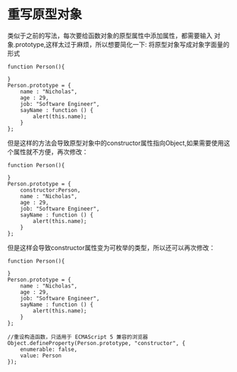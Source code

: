 # 重写原型对象

类似于之前的写法，每次要给函数对象的原型属性中添加属性，都需要输入 对象.prototype,这样太过于麻烦，所以想要简化一下:
    将原型对象写成对象字面量的形式

```
function Person(){

}
Person.prototype = {
    name : "Nicholas",
    age : 29,
    job: "Software Engineer",
    sayName : function () {
        alert(this.name);
    }
};
```

但是这样的方法会导致原型对象中的constructor属性指向Object,如果需要使用这个属性就不方便，再次修改：

```
function Person(){

}
Person.prototype = {
    constructor:Person,
    name : "Nicholas",
    age : 29,
    job: "Software Engineer",
    sayName : function () {
        alert(this.name);
    }
};
```

但是这样会导致constructor属性变为可枚举的类型，所以还可以再次修改：
```
function Person(){

}
Person.prototype = {
    name : "Nicholas",
    age : 29,
    job: "Software Engineer",
    sayName : function () {
        alert(this.name);
    }
};

//重设构造函数，只适用于 ECMAScript 5 兼容的浏览器
Object.defineProperty(Person.prototype, "constructor", {
    enumerable: false,
    value: Person
});
```